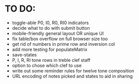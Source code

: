 # TO DO:
* toggle-able P0, I0, R0, RI0 indicators
* decide what to do with submit button
* mobile-friendly general layout OR unique UI
* fix table/box overflow on full browser size too
* get rid of numbers in prime row and inversion col
* add more testing for populateMatrix
* save-states
* P, I, R, RI tone rows in treble clef staff
* option to chose which clef to use
* write out some reminder rules for twelve tone composition
* URL encoding of notes picked and states to aid in sharing
